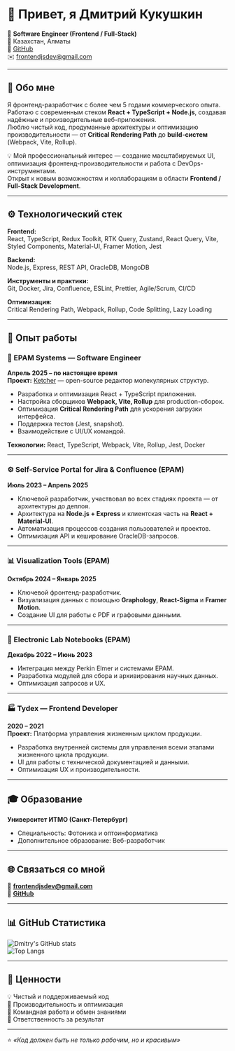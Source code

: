 # 👋 Привет, я Дмитрий Кукушкин  

🎯 **Software Engineer (Frontend / Full-Stack)**  
📍 Казахстан, Алматы  
💼 [GitHub](https://github.com/KukushkinDmi1riy)  
✉️ frontendjsdev@gmail.com  

---

## 🧠 Обо мне  
Я фронтенд-разработчик с более чем 5 годами коммерческого опыта.  
Работаю с современным стеком **React + TypeScript + Node.js**, создавая надёжные и производительные веб-приложения.  
Люблю чистый код, продуманные архитектуры и оптимизацию производительности — от **Critical Rendering Path** до **build-систем** (Webpack, Vite, Rollup).  

💡 Мой профессиональный интерес — создание масштабируемых UI, оптимизация фронтенд-производительности и работа с DevOps-инструментами.  
Открыт к новым возможностям и коллаборациям в области **Frontend / Full-Stack Development**.

---

## ⚙️ Технологический стек  

**Frontend:**  
React, TypeScript, Redux Toolkit, RTK Query, Zustand, React Query, Vite, Styled Components, Material-UI, Framer Motion, Jest  

**Backend:**  
Node.js, Express, REST API, OracleDB, MongoDB  

**Инструменты и практики:**  
Git, Docker, Jira, Confluence, ESLint, Prettier, Agile/Scrum, CI/CD  

**Оптимизация:**  
Critical Rendering Path, Webpack, Rollup, Code Splitting, Lazy Loading  

---

## 🧩 Опыт работы  

### 🧪 EPAM Systems — Software Engineer  
**Апрель 2025 – по настоящее время**  
**Проект:** [Ketcher](https://lifescience.opensource.epam.com/ketcher/) — open-source редактор молекулярных структур.  
- Разработка и оптимизация React + TypeScript приложения.  
- Настройка сборщиков **Webpack, Vite, Rollup** для production-сборок.  
- Оптимизация **Critical Rendering Path** для ускорения загрузки интерфейса.  
- Поддержка тестов (Jest, snapshot).  
- Взаимодействие с UI/UX командой.  

**Технологии:** React, TypeScript, Webpack, Vite, Rollup, Jest, Docker  

---

### ⚙️ Self-Service Portal for Jira & Confluence (EPAM)  
**Июль 2023 – Апрель 2025**  
- Ключевой разработчик, участвовал во всех стадиях проекта — от архитектуры до деплоя.  
- Архитектура на **Node.js + Express** и клиентская часть на **React + Material-UI**.  
- Автоматизация процессов создания пользователей и проектов.  
- Оптимизация API и кеширование OracleDB-запросов.  

---

### 📊 Visualization Tools (EPAM)  
**Октябрь 2024 – Январь 2025**  
- Ключевой фронтенд-разработчик.  
- Визуализация данных с помощью **Graphology**, **React-Sigma** и **Framer Motion**.  
- Создание UI для работы с PDF и графовыми данными.  

---

### 🧬 Electronic Lab Notebooks (EPAM)  
**Декабрь 2022 – Июнь 2023**  
- Интеграция между Perkin Elmer и системами EPAM.  
- Разработка модулей для сбора и архивирования научных данных.  
- Оптимизация запросов и UX.  

---

### 🏭 Tydex — Frontend Developer  
**2020 – 2021**  
**Проект:** Платформа управления жизненным циклом продукции.  
- Разработка внутренней системы для управления всеми этапами жизненного цикла продукции.  
- UI для работы с технической документацией и данными.  
- Оптимизация UX и производительности.  

---

## 🎓 Образование  
**Университет ИТМО (Санкт-Петербург)**  
- Специальность: Фотоника и оптоинформатика  
- Дополнительное образование: Веб-разработчик  

---

## 🌐 Связаться со мной  
📧 **frontendjsdev@gmail.com**  
💬 **[GitHub](https://github.com/KukushkinDmi1riy)**  

---

## 📊 GitHub Статистика  

![Dmitry's GitHub stats](https://github-readme-stats.vercel.app/api?username=KukushkinDmi1riy&show_icons=true&theme=tokyonight&hide_border=true)  
![Top Langs](https://github-readme-stats.vercel.app/api/top-langs/?username=KukushkinDmi1riy&layout=compact&theme=tokyonight&hide_border=true)  

---

## 🧩 Ценности
💡 Чистый и поддерживаемый код  
🚀 Производительность и оптимизация  
🤝 Командная работа и обмен знаниями  
🎯 Ответственность за результат  

---

⭐️ _«Код должен быть не только рабочим, но и красивым»_

